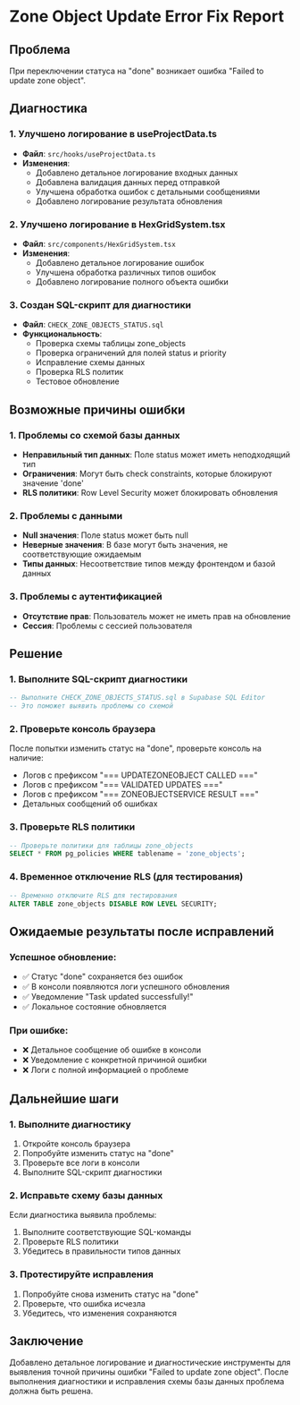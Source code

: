 # Zone Object Update Error Fix Report

## Проблема
При переключении статуса на "done" возникает ошибка "Failed to update zone object".

## Диагностика

### 1. Улучшено логирование в useProjectData.ts
- **Файл**: `src/hooks/useProjectData.ts`
- **Изменения**:
  - Добавлено детальное логирование входных данных
  - Добавлена валидация данных перед отправкой
  - Улучшена обработка ошибок с детальными сообщениями
  - Добавлено логирование результата обновления

### 2. Улучшено логирование в HexGridSystem.tsx
- **Файл**: `src/components/HexGridSystem.tsx`
- **Изменения**:
  - Добавлено детальное логирование ошибок
  - Улучшена обработка различных типов ошибок
  - Добавлено логирование полного объекта ошибки

### 3. Создан SQL-скрипт для диагностики
- **Файл**: `CHECK_ZONE_OBJECTS_STATUS.sql`
- **Функциональность**:
  - Проверка схемы таблицы zone_objects
  - Проверка ограничений для полей status и priority
  - Исправление схемы данных
  - Проверка RLS политик
  - Тестовое обновление

## Возможные причины ошибки

### 1. Проблемы со схемой базы данных
- **Неправильный тип данных**: Поле status может иметь неподходящий тип
- **Ограничения**: Могут быть check constraints, которые блокируют значение 'done'
- **RLS политики**: Row Level Security может блокировать обновления

### 2. Проблемы с данными
- **Null значения**: Поле status может быть null
- **Неверные значения**: В базе могут быть значения, не соответствующие ожидаемым
- **Типы данных**: Несоответствие типов между фронтендом и базой данных

### 3. Проблемы с аутентификацией
- **Отсутствие прав**: Пользователь может не иметь прав на обновление
- **Сессия**: Проблемы с сессией пользователя

## Решение

### 1. Выполните SQL-скрипт диагностики
```sql
-- Выполните CHECK_ZONE_OBJECTS_STATUS.sql в Supabase SQL Editor
-- Это поможет выявить проблемы со схемой
```

### 2. Проверьте консоль браузера
После попытки изменить статус на "done", проверьте консоль на наличие:
- Логов с префиксом "=== UPDATEZONEOBJECT CALLED ==="
- Логов с префиксом "=== VALIDATED UPDATES ==="
- Логов с префиксом "=== ZONEOBJECTSERVICE RESULT ==="
- Детальных сообщений об ошибках

### 3. Проверьте RLS политики
```sql
-- Проверьте политики для таблицы zone_objects
SELECT * FROM pg_policies WHERE tablename = 'zone_objects';
```

### 4. Временное отключение RLS (для тестирования)
```sql
-- Временно отключите RLS для тестирования
ALTER TABLE zone_objects DISABLE ROW LEVEL SECURITY;
```

## Ожидаемые результаты после исправлений

### Успешное обновление:
- ✅ Статус "done" сохраняется без ошибок
- ✅ В консоли появляются логи успешного обновления
- ✅ Уведомление "Task updated successfully!"
- ✅ Локальное состояние обновляется

### При ошибке:
- ❌ Детальное сообщение об ошибке в консоли
- ❌ Уведомление с конкретной причиной ошибки
- ❌ Логи с полной информацией о проблеме

## Дальнейшие шаги

### 1. Выполните диагностику
1. Откройте консоль браузера
2. Попробуйте изменить статус на "done"
3. Проверьте все логи в консоли
4. Выполните SQL-скрипт диагностики

### 2. Исправьте схему базы данных
Если диагностика выявила проблемы:
1. Выполните соответствующие SQL-команды
2. Проверьте RLS политики
3. Убедитесь в правильности типов данных

### 3. Протестируйте исправления
1. Попробуйте снова изменить статус на "done"
2. Проверьте, что ошибка исчезла
3. Убедитесь, что изменения сохраняются

## Заключение

Добавлено детальное логирование и диагностические инструменты для выявления точной причины ошибки "Failed to update zone object". После выполнения диагностики и исправления схемы базы данных проблема должна быть решена.
